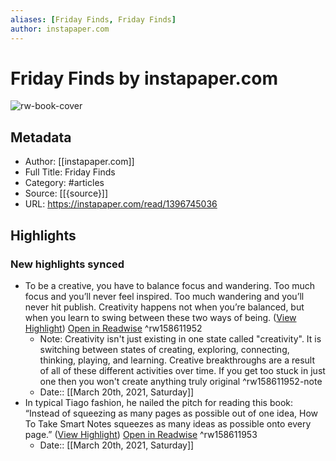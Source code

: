 ```yaml
---
aliases: [Friday Finds, Friday Finds]
author: instapaper.com
---
```

# Friday Finds by instapaper.com

![rw-book-cover](https://readwise-assets.s3.amazonaws.com/static/images/article2.74d541386bbf.png)

## Metadata
- Author: [[instapaper.com]]
- Full Title: Friday Finds
- Category: #articles
- Source: [[{source}]]
- URL: https://instapaper.com/read/1396745036

## Highlights
### New highlights synced
- To be a creative, you have to balance focus and wandering. Too much focus and you’ll never feel inspired. Too much wandering and you’ll never hit publish. Creativity happens not when you’re balanced, but when you learn to swing between these two ways of being. ([View Highlight](https://instapaper.com/read/1396745036/15855076)) [Open in Readwise](https://readwise.io/open/158611952) ^rw158611952
    - Note: Creativity isn't just existing in one state called "creativity". It is switching between states of creating, exploring, connecting, thinking, playing, and learning. Creative breakthroughs are a result of all of these different activities over time. If you get too stuck in just one then you won't create anything truly original ^rw158611952-note
    - Date:: [[March 20th, 2021, Saturday]]
- In typical Tiago fashion, he nailed the pitch for reading this book: “Instead of squeezing as many pages as possible out of one idea, How To Take Smart Notes squeezes as many ideas as possible onto every page.” ([View Highlight](https://instapaper.com/read/1396745036/15855104)) [Open in Readwise](https://readwise.io/open/158611953) ^rw158611953
    - Date:: [[March 20th, 2021, Saturday]]
